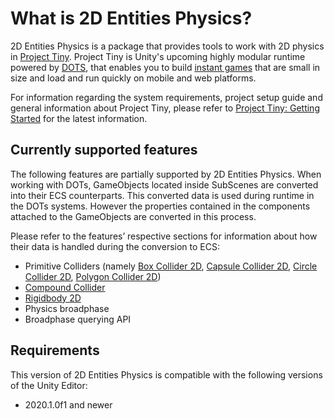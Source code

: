 # What is 2D Entities Physics?

2D Entities Physics is a package that provides tools to work with 2D physics in [Project Tiny](https://unity.com/solutions/instant-games). Project Tiny is Unity's upcoming highly modular runtime powered by [DOTS](https://unity.com/dots), that enables you to build [instant games](https://unity.com/solutions/instant-games) that are small in size and load and run quickly on mobile and web platforms.

For information regarding the system requirements, project setup guide and general information about Project Tiny, please refer to [Project Tiny: Getting Started](https://docs.google.com/document/d/1A8hen2hLFY5FLkC5gd3JP2Z-IpHfnAX-CpYLK3aOdwA) for the latest information.

## Currently supported features

The following features are partially supported by 2D Entities Physics. When working with DOTs, GameObjects located inside SubScenes are converted into their ECS counterparts. This converted data is used during runtime in the DOTs systems. However the properties contained in the components attached to the GameObjects are converted in this process. 

Please refer to the features’ respective sections for information about how their data is handled during the conversion to ECS:

- Primitive Colliders (namely [Box Collider 2D](Conversion.html#box-collider-2d), [Capsule Collider 2D](Conversion.html#capsule-collider-2d), [Circle Collider 2D](Conversion.html#circle-collider-2d), [Polygon Collider 2D](Conversion.html#polygon-collider-2d))
- [Compound Collider](Conversion.html#compound-collider)
- [Rigidbody 2D](Conversion.html#rigidbody-2d)
- Physics broadphase
- Broadphase querying API

## Requirements

This version of 2D Entities Physics is compatible with the following versions of the Unity Editor:

- 2020.1.0f1 and newer